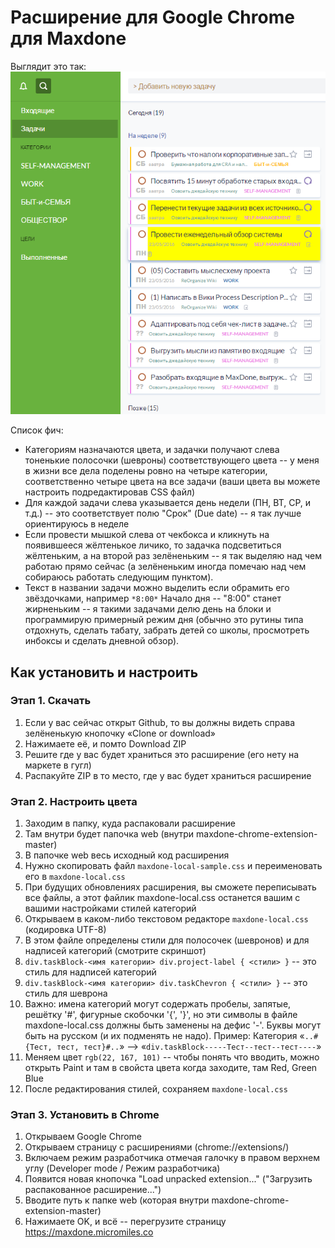 # Расширение для Google Chrome для Maxdone

Выглядит это так:
![Screenshot](https://raw.githubusercontent.com/alatyshau/maxdone-chrome-extension/master/web/screenshot.png "Screenshot")

Список фич:
* Категориям назначаются цвета, и задачки получают слева тоненькие полосочки (шевроны) соответствующего цвета -- у меня в жизни все дела поделены ровно на четыре категории, соответственно четыре цвета на все задачи (ваши цвета вы можете настроить подредактировав CSS файл)
* Для каждой задачи слева указывается день недели (ПН, ВТ, СР, и т.д.) -- это соответствует полю "Срок" (Due date) -- я так лучше ориентируюсь в неделе
* Если провести мышкой слева от чекбокса и кликнуть на появившееся жёлтенькое личико, то задачка подсветиться жёлтеньким, а на второй раз зелёненьким -- я так выделяю над чем работаю прямо сейчас (а зелёненьким иногда помечаю над чем собираюсь работать следующим пунктом).
* Текст в названии задачи можно выделить если обрамить его звёздочками, например `*8:00*` Начало дня -- "8:00" станет жирненьким -- я такими задачами делю день на блоки и программирую примерный режим дня (обычно это рутины типа отдохнуть, сделать табату, забрать детей со школы, просмотреть инбоксы и сделать дневной обзор).
 
## Как установить и настроить
### Этап 1. Скачать
1. Если у вас сейчас открыт Github, то вы должны видеть справа зелёненькую кнопочку «Clone or download»
2. Нажимаете её, и помто Download ZIP
3. Решите где у вас будет храниться это расширение (его нету на маркете в гугл)
4. Распакуйте ZIP в то место, где у вас будет храниться расширение

### Этап 2. Настроить цвета
1. Заходим в папку, куда распаковали расширение
2. Там внутри будет папочка web (внутри maxdone-chrome-extension-master)
3. В папочке web весь исходный код расширения
4. Нужно скопировать файл `maxdone-local-sample.css` и переименовать его в `maxdone-local.css`
5. При будущих обновлениях расширения, вы сможете переписывать все файлы, а этот файлик maxdone-local.css останется вашим с вашими настройками стилей категорий
6. Открываем в каком-либо текстовом редакторе `maxdone-local.css` (кодировка UTF-8)
7. В этом файле определены стили для полосочек (шевронов) и для надписей категорий (смотрите скриншот)
8. `div.taskBlock-<имя категории> div.project-label { <стили> }` -- это стиль для надписей категорий 
9. `div.taskBlock-<имя категории> div.taskChevron { <стили> }` -- это стиль для шеврона
10. Важно: имена категорий могут содержать пробелы, запятые, решётку '#', фигурные скобочки '{', '}', но эти символы в файле maxdone-local.css должны быть заменены на дефис '-'. Буквы могут быть на русском (и их подменять не надо). Пример: Категория «`..#{Тест, тест, тест}#..`» --> «`div.taskBlock-----Тест--тест--тест----`»
11. Меняем цвет `rgb(22, 167, 101)` -- чтобы понять что вводить, можно открыть Paint и там в свойста цвета когда заходите, там Red, Green Blue
12. После редактирования стилей, сохраняем `maxdone-local.css`

### Этап 3. Установить в Chrome
1. Открываем Google Chrome
2. Открываем страницу с расширениями (chrome://extensions/)
3. Включаем режим разработчика отмечая галочку в правом верхнем углу (Developer mode / Режим разработчика)
4. Появится новая кнопочка "Load unpacked extension..." ("Загрузить распакованное расширение...")
5. Вводите путь к папке web (которая внутри maxdone-chrome-extension-master)
6. Нажимаете OK, и всё -- перегрузите страницу https://maxdone.micromiles.co
